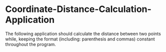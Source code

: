# Coordinate-Distance-Calculation-Application
The following application should calculate the distance between two points while, keeping the format (including: parenthesis and commas) constant throughout the program.
